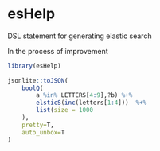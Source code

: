 # esHelp

DSL statement for generating elastic search

In the process of improvement

```R
library(esHelp)
 
jsonlite::toJSON(
	boolQ( 
		a %in% LETTERS[4:9],?b) %+% 
		elsticS(inc(letters[1:4]))  %+%
		list(size = 1000
	), 
	pretty=T, 
	auto_unbox=T
)  

```
 